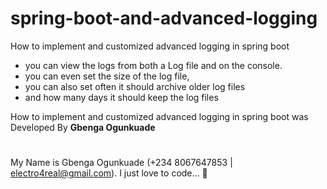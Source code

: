 # spring-boot-and-advanced-logging
How to implement and customized advanced logging in spring boot
- you can view the logs from both a Log file and on the console.
- you can even set the size of the log file, 
- you can also set often it should archive older log files
- and how many days it should keep the log files

How to implement and customized advanced logging in spring boot was Developed By **Gbenga Ogunkuade**


#
My Name is Gbenga Ogunkuade (+234 8067647853 | electro4real@gmail.com).
I just love to code... 🙂


